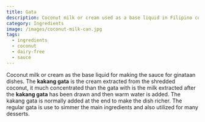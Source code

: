 ```yaml
---
title: Gata
description: Coconut milk or cream used as a base liquid in Filipino cooking
category: Ingredients
image: /images/coconut-milk-can.jpg
tags:
  - ingredients
  - coconut
  - dairy-free
  - sauce
---
```


Coconut milk or cream as the base liquid for making the sauce for ginataan dishes. The **kakang gata** is the cream extracted from the shredded coconut, it much concentrated than the gata with is the milk extracted after the **kakang gata** has been drawn and then warm water is added. The kakang gata is normally added at the end to make the dish richer. The regular gata is use to simmer the main ingredients and also utilized for many desserts.
